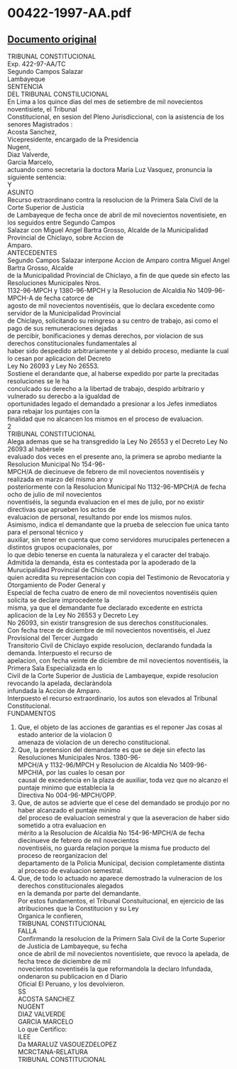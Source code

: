 
00422-1997-AA.pdf
=================
  
[Documento original](https://tc.gob.pe/jurisprudencia/1997/00422-1997-AA.pdf)  
---  
TRIBUNAL CONSTITUCIONAL  
Exp. 422-97-AA/TC  
Segundo Campos Salazar  
Lambayeque  
SENTENCIA  
DEL TRIBUNAL CONSTILUCIONAL  
En Lima a los quince dias del mes de setiembre de mil novecientos noventisiete, el Tribunal  
Constitucional, en sesion del Pleno Jurisdiccional, con la asistencia de los senores Magistrados :  
Acosta Sanchez,  
Vicepresidente, encargado de la Presidencia  
Nugent,  
Diaz Valverde,  
Garcia Marcelo,  
actuando como secretaria la doctora Maria Luz Vasquez, pronuncia la siguiente sentencia:  
Y  
ASUNTO  
Recurso extraordinano contra la resolucion de la Primera Sala Civil de la Corte Superior de Justicia  
de Lambayeque de fecha once de abril de mil novecientos noventisiete, en los seguidos entre Segundo Campos  
Salazar con Miguel Angel Bartra Grosso, Alcalde de la Municipalidad Provincial de Chiclayo, sobre Accion de  
Amparo.  
ANTECEDENTES  
Segundo Campos Salazar interpone Accion de Amparo contra Miguel Angel Bartra Grosso, Alcalde  
de la Municipalidad Provincial de Chiclayo, a fin de que quede sin efecto las Resoluciones Municipales Nros.  
1132-96-MPCH y 1380-96-MPCH y la Resolucion de Alcaldia No 1409-96-MPCH-A de fecha catorce de  
agosto de mil novecientos noventiséis, que lo declara excedente como servidor de la Municipalidad Provincial  
de Chiclayo, solicitando su reingreso a su centro de trabajo, asi como el pago de sus remuneraciones dejadas  
de percibir, bonificaciones y demas derechos, por violacion de sus derechos constitucionales fundamentales al  
haber sido despedido arbitrariamente y al debido proceso, mediante la cual lo cesan por aplicacion del Decreto  
Ley No 26093 y Ley No 26553.  
Sostiene el derandante que, al haberse expedido por parte la precitadas resoluciones se le ha  
conculcado su derecho a la libertad de trabajo, despido arbitrario y vulnerado su derecbo a la igualdad de  
oportunidades legado el demandado a presionar a los Jefes inmediatos para rebajar los puntajes con la  
finalidad que no alcancen los mismos en el proceso de evaluacion.  
2  
TRIBUNAL CONSTITUCIONAL  
Alega ademas que se ha transgredido la Ley No 26553 y el Decreto Ley No 26093 al habérsele  
evaluado dos veces en el presente ano, la primera se aprobo mediante la Resolucion Municipal No 154-96-  
MPCH/A de diecinueve de febrero de mil novecientos noventiséis y realizada en marzo del mismo ano y  
posteriormente con la Resolucion Municipal No 1132-96-MPCH/A de fecha ocho de julio de mil novecientos  
noventiséis, la segunda evaluacion en el mes de julio, por no existir directivas que aprueben los actos de  
evaluacion de personal, resultando por ende los mismos nulos.  
Asimismo, indica el demandante que la prueba de seleccion fue unica tanto para el personal técnico y  
auxiliar, sin tener en cuenta que como servidores murucipales pertenecen a distintos grupos ocupacionales, por  
lo que debio tenerse en cuenta la naturaleza y el caracter del trabajo.  
Admitida la demanda, ésta es contestada por la apoderado de la Murucipalidad Provincial de Chiclayo  
quien acredita su representacion con copia del Testimonio de Revocatoria y Otorgamiento de Poder General y  
Especial de fecha cuatro de enero de mil novecientos noventiséis quien solicita se declare improcedente la  
misma, ya que el demandante fue declarado excedente en estricta aplicacion de la Ley No 26553 y Decreto Ley  
No 26093, sin existir transgresion de sus derechos constitucionales.  
Con fecha trece de diciembre de mil novecientos noventiséis, el Juez Provisional del Tercer Juzgado  
Transitorio Civil de Chiclayo expide resolucion, declarando fundada la demanda. Interpuesto el recurso de  
apelacion, con fecha veinte de diciembre de mil novecientos noventiséis, la Primera Sala Especializada en lo  
Civil de la Corte Superior de Justicia de Lambayeque, expide resolucion revocando la apelada, declaràndola  
infundada la Accion de Amparo.  
Interpuesto el recurso extraordinario, los autos son elevados al Tribunal Constitucional.  
FUNDAMENTOS  
1. Que, el objeto de las acciones de garantias es el reponer Jas cosas al estado anterior de la violacion 0  
amenaza de violacion de un derecho constitucional.  
2. Que, la pretension del demandante es que se deje sin efecto las Resoluciones Municipales Nros. 1380-96-  
MPCH/A y 1132-96/MPCH y Resolucion de Alcaldia No 1409-96-MPCHIA, por las cuales lo cesan por  
causal de excedencia en la plaza de auxiliar, toda vez que no alcanzo el puntaje minimo que establecia la  
Directiva No 004-96-MPCH/OPP.  
3. Que, de autos se advierte que el cese del demandado se produjo por no haber alcanzado el puntaje minimo  
del proceso de evaluacion semestral y que la aseveracion de haber sido sometido a otra evaluacion en  
mérito a la Resolucion de Alcaldia No 154-96-MPCH/A de fecha diecinueve de febrero de mil novecientos  
noventiséis, no guarda relaçion porque la misma fue producto del proceso de reorganizacion del  
departamento de la Policia Municipal, decision completamente distinta al proceso de evaluacion semestral.  
4. Que, de todo lo actuado no aparece demostrado la vulneracion de los derechos constitucionales alegados  
en la demanda por parte del demandante.  
Por estos fundamentos, el Tribunal Constuitucional, en ejercicio de las atribuciones que la Constitucion y su Ley  
Organica le confieren,  
TRIBUNAL CONSTITUCIONAL  
FALLA  
Confirmando la resolucion de la Primern Sala Civil de la Corte Superior de Justicia de Lambayeque, su fecha  
once de abril de mil novecientos noventisiete, que revoco la apelada, de fecha trece de diciembre de mil  
novecientos noventiséis la que reformandola la declaro Infundada, ondenaron su publicacion en d Diario  
Oficial El Peruano, y los devolvieron.  
SS  
ACOSTA SANCHEZ  
NUGENT  
DIAZ VALVERDE  
GARCIA MARCELO  
Lo que Certifico:  
ILEE  
Da MARALUZ VASOUEZDELOPEZ  
MCRCTANA-RELATURA  
TRIBUNAL CONSTITUCIONAL